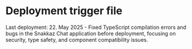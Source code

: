 # Deployment trigger file
Last deployment: 22. May 2025 - Fixed TypeScript compilation errors and bugs in the Snakkaz Chat application before deployment, focusing on security, type safety, and component compatibility issues.
